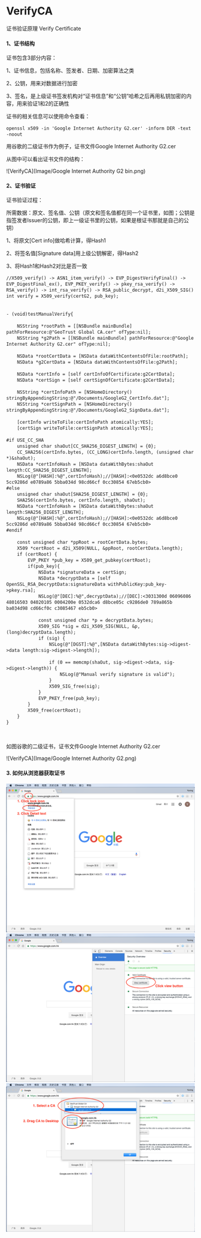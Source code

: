 # VerifyCA
证书验证原理 Verify Certificate

#### 1、证书结构

证书包含3部分内容：

1、证书信息，包括名称、签发者、日期、加密算法之类

2、公钥，用来对数据进行加密

3、签名，是上级证书签发机构对“证书信息”和“公钥”哈希之后再用私钥加密的内容，用来验证1和2的正确性

证书的相关信息可以使用命令查看：
```shell
openssl x509 -in 'Google Internet Authority G2.cer' -inform DER -text -noout
```
用谷歌的二级证书作为例子，证书文件Google Internet Authority G2.cer

从图中可以看出证书文件的结构：

![VerifyCA](Image/Google Internet Authority G2 bin.png)

#### 2、证书验证
证书验证过程：

所需数据：原文、签名值、公钥（原文和签名值都在同一个证书里，如图；公钥是指签发者Issuer的公钥，即上一级证书里的公钥，如果是根证书那就是自己的公钥）

1、将原文[Cert info]做哈希计算，得Hash1

2、将签名值[Signature data]用上级公钥解密，得Hash2

3、将Hash1和Hash2对比是否一致


```objc
//X509_verify() -> ASN1_item_verify() -> EVP_DigestVerifyFinal() -> EVP_DigestFinal_ex(), EVP_PKEY_verify() -> pkey_rsa_verify() -> RSA_verify() -> int_rsa_verify() -> RSA_public_decrypt, d2i_X509_SIG()
int verify = X509_verify(certG2, pub_key);


- (void)testManualVerify{
    
    NSString *rootPath = [[NSBundle mainBundle] pathForResource:@"GeoTrust Global CA.cer" ofType:nil];
    NSString *g2Path = [[NSBundle mainBundle] pathForResource:@"Google Internet Authority G2.cer" ofType:nil];
    
    NSData *rootCertData = [NSData dataWithContentsOfFile:rootPath];
    NSData *g2CertData = [NSData dataWithContentsOfFile:g2Path];
    
    NSData *certInfo = [self certInfoOfCertificate:g2CertData];
    NSData *certSign = [self certSignOfCertificate:g2CertData];
    
    NSString *certInfoPath = [NSHomeDirectory() stringByAppendingString:@"/Documents/GoogleG2_CertInfo.dat"];
    NSString *certSignPath = [NSHomeDirectory() stringByAppendingString:@"/Documents/GoogleG2_SignData.dat"];
    
    [certInfo writeToFile:certInfoPath atomically:YES];
    [certSign writeToFile:certSignPath atomically:YES];
    
#if USE_CC_SHA
    unsigned char shaOut[CC_SHA256_DIGEST_LENGTH] = {0};
    CC_SHA256(certInfo.bytes, (CC_LONG)certInfo.length, (unsigned char *)&shaOut);
    NSData *certInfoHash = [NSData dataWithBytes:shaOut length:CC_SHA256_DIGEST_LENGTH];
    NSLog(@"[HASH]:%@",certInfoHash);//[HASH]:<0e0532dc a6d8bce0 5cc9286d e0789a86 5bba034d 98cd66cf 0cc30854 67eb5cb0>
#else
    unsigned char shaOut[SHA256_DIGEST_LENGTH] = {0};
    SHA256(certInfo.bytes, certInfo.length, shaOut);
    NSData *certInfoHash = [NSData dataWithBytes:shaOut length:SHA256_DIGEST_LENGTH];
    NSLog(@"[HASH]:%@",certInfoHash);//[HASH]:<0e0532dc a6d8bce0 5cc9286d e0789a86 5bba034d 98cd66cf 0cc30854 67eb5cb0>
#endif
    
    const unsigned char *ppRoot = rootCertData.bytes;
    X509 *certRoot = d2i_X509(NULL, &ppRoot, rootCertData.length);
    if (certRoot) {
        EVP_PKEY *pub_key = X509_get_pubkey(certRoot);
        if(pub_key){
            NSData *signatureData = certSign;
            NSData *decryptData = [self OpenSSL_RSA_DecryptData:signatureData withPublicKey:pub_key->pkey.rsa];
            NSLog(@"[DEC]:%@",decryptData);//[DEC]:<3031300d 06096086 48016503 04020105 0004200e 0532dca6 d8bce05c c9286de0 789a865b ba034d98 cd66cf0c c3085467 eb5cb0>
            
            const unsigned char *p = decryptData.bytes;
            X509_SIG *sig = d2i_X509_SIG(NULL, &p, (long)decryptData.length);
            if (sig) {
                NSLog(@"[DGST]:%@",[NSData dataWithBytes:sig->digest->data length:sig->digest->length]);
                
                if (0 == memcmp(shaOut, sig->digest->data, sig->digest->length)) {
                    NSLog(@"Manual verify signature is valid");
                }
                X509_SIG_free(sig);
            }
            EVP_PKEY_free(pub_key);
        }
        X509_free(certRoot);
    }
}



```


如图谷歌的二级证书，证书文件Google Internet Authority G2.cer

![VerifyCA](Image/Google Internet Authority G2.png)






#### 3. 如何从浏览器获取证书



![VerifyCA](Image/ChromeGetCA_1.png)
![VerifyCA](Image/ChromeGetCA_2.png)
![VerifyCA](Image/ChromeGetCA_3.png)



